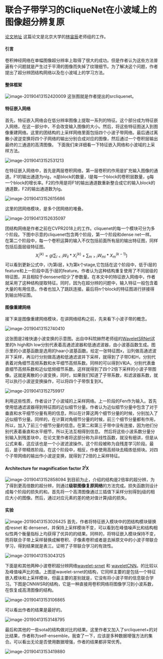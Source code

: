 # 联合子带学习的CliqueNet在小波域上的图像超分辨复原

[论文地址](https://arxiv.org/abs/1809.04508E)
这篇论文是北京大学的[林宙辰](
http://www.cis.pku.edu.cn/faculty/vision/zlin/zlin.htm)老师组的工作。

#### 引言

卷积神经网络在单幅图像超分辨率上取得了很大的成功。但是作者认为这些方法普遍有个问题就是产生过于平滑的图像而失掉了纹理细节。为了解决这个问题，作者提出了超分辨团结构网络以及在小波域上的学习方法。

#### 整体框架

![image-20190413152420009](https://ws4.sinaimg.cn/large/006tNc79ly1g211bf0zz2j30go04uq50.jpg)
这张图就是作者提出的srcliquenet。

#### 特征嵌入网络

首先，特征嵌入网络会在低分辨率图像上提取一系列的特征。这个部分成为特征嵌入网络，在这一部分中，不会改变输入图像的大小。然后，将这些特征图送入到图像重建网络。这里的团结构的上采样网络里面包括四个小波子带网络。最后通过离散小波逆变换将四个子网络的输出分别合成对应的图像，然后通过一个卷积层输出最终的三通道的高清图像。
下面我们来详细看一下特征嵌入网络和小波域的上采样方法。

![image-20190413152531213](https://ws3.sinaimg.cn/large/006tNc79ly1g211cmygglj30ds05f74p.jpg)

在特征嵌入网络中，首先是两层卷积网络，第一层卷积的作用是扩充输入图像的通道。F1的输出通道为nlg，n是block的数量，l是每一个block的卷积层数量，g每一个block的增长率。F2的作用是将F1的输出通道数重新整合成它的输入block的通道数，F2的输出通道数为lg。

![image-20190413152615686](https://ws4.sinaimg.cn/large/006tNc79ly1g211df4nfwj30go057jsy.jpg)

这里的团网络模块，是多个团网络的堆叠。

![image-20190413152635097](https://ws4.sinaimg.cn/large/006tNc79ly1g211drulksj30dy0bc452.jpg)

团结构网络是作者之前在CVPR2018上的工作。cliquenet的每一个模块可分为多个阶段。下图中示意的cliquenet包含两个阶段，第一个阶段和dense net一样。在第二个阶段中，每一个卷积运算的输入不仅包括前面所有层的输出特征图，同样包括后面层级特征图。
$$
X_{i}^{(k)}=g\left(\sum_{l<i} W_{l i} * X_{l}^{(k)}+\sum_{m>i} W_{m i} * X_{m}^{(k-1)}\right)
$$
可以看到更新公式中，i为第i层，k为第k个stage,它包括在这个阶段中，低于i层的feature和上一阶段中高于i层的feature。作者认为这种结构重复使用了不同层级的特征图，并且相较于densenet较少了参数量。在本文中的特征嵌入网络中，作者就采用了这种结构提取特征。同时，因为在超分辨的问题中，输入特征一般包含着大量的有用信息。作者也加入了跳跃连接。最后将n个block的特征图进行拼接得到输出特征图。

#### 图像重建网络

接下来是图像重建网络模块，在讲网络结构之前，先来看下小波子带的概念。

![image-20190413152740410](https://ws4.sinaimg.cn/large/006tNc79ly1g211ew08d9j30d707xdhv.jpg)

这张图是2维快速小波变换的示意图。出自中科院赫然老师组的[WaveletSRNet](
http://openaccess.thecvf.com/content_ICCV_2017/papers/Huang_Wavelet-SRNet_A_Wavelet-Based_ICCV_2017_paper.pdf)这里的h high和h low分别代表着高通滤波器和低通滤波器，由小波基函数生成。图示里的小波基函数是选用的haar小波基函数。给定一张特征图x，沿列做高通滤波并下采样，再沿行分别做高通和低通滤波并下采样，就得到了子带D和H，分别代表着对角细节高频系数和水平细节高频系数。同样的可以得到V和A，分别代表垂直细节高频系数和近似低频细节系数。这样就得到了四个2倍下采样的小波子带图像。这就是离散的小波变换，同时，如果我们知道了子带系数，和滤波器系数，就可以执行小波逆变换操作，可以将四个子带恢复到X。

![image-20190413152759917](https://ws1.sinaimg.cn/large/006tNc79ly1g211f83oaej30go06vdiq.jpg)

利用这些性质，作者设计了小波域的上采样网络。上一阶段的Fen作为输入。首先使用低通滤波器得到特征图的近似细节分量。作者认为近似细节分量中包含了对于垂直和水平细节分量有用的信息，所以在计算这两个细节分量的时候，分别加入了近似细节分量。同样的，在计算对角细节分量的时候，前三个细节分量都有作用，所以，加入了前三个细节分量的信息。在第二和第三子带中没有连接，因为他们分别代表着垂直和水平细节，所以无法互相得到信息。
然后将这些小波系数分量分别输入到残差块中，在论文里作者将这部分称为非线性函数，就没有细讲，但是从公式来看，这应该也是一个小波滤波操作。这个阶段被称为自残差学习阶段。最后，是子带精炼阶段。在这个阶段中，相反，作者使用高频块去精炼低频块。对四个子带网络的输出作小波逆变换，就得到了2倍的上采样特征。

#### Architecture for magnification factor $2^j$X

![image-20190413152858094](https://ws2.sinaimg.cn/large/006tNc79ly1g211g89zemj30d809240i.jpg)
到目前为止，介绍的结构是2倍率的超分辨，为了得到更高倍数的超分辨，则通过**级联图像复原网络**的方法完成。损失函数则设计成每个阶段的损失的和。首先将一个高清图像通过三插值下采样分别得到j级的相应大小的图像。然后，通过对应元素的差的绝对值计算j级的损失。

#### 实验

![image-20190413153026425](https://ws1.sinaimg.cn/large/006tNc79ly1g211hrd5czj30go033dh4.jpg)
首先，作者将特征嵌入模块中的团结构模块替换成resnet 和 densenet，并保持上采样模块不变，可以看到在峰值噪声比和结构相似性两个衡量指标上均获得了优异的的结果。同样的，将特征嵌入模块保持不变，而将联合子带上采样替换成解卷积、子像素卷积或者是去掉原文中的小波子带联合学习，得到结果就是表三。证明了子带联合学习的有效性。

![image-20190413153043125](https://ws4.sinaimg.cn/large/006tNc79ly1g211i1p9bwj30dc07ctas.jpg)

下面是和其他两种小波卷积超分辨网络[wavelet-srnet](
http://openaccess.thecvf.com/content_ICCV_2017/papers/Huang_Wavelet-SRNet_A_Wavelet-Based_ICCV_2017_paper.pdf) 和 [waveletCNN](
https://www.sciencedirect.com/science/article/pii/S0167865517300879)。的比较以及峰值噪声比的值。上图是wavelet-srnet的结构，它同样主要的是包括一个特征嵌入模块和上采样模块，但最主要的差别就是，它没有将小波子带的信息联合学习。下图是CNNWSR的结构，它是一种直接用卷积网络将图像学习到小波系数，在恢复成高清图像的结构。

![image-20190413153106865](https://ws4.sinaimg.cn/large/006tNc79ly1g211igsc4hj30es05wgnh.jpg)

可以看出作者的结果是最好的。

![image-20190413153148795](https://ws3.sinaimg.cn/large/006tNc79ly1g211j6x2jbj30go02gaba.jpg)

最后和其他的一些sota的结构做对比的结果。这里作者又加入了srcliquenet+的对比结果，作者称为self-ensemble，我查了一下，应该是多种数据增强方法的集合。可以看出无论是否使用数据增强，作者的结果都非常优秀。

![image-20190413153419880](https://ws4.sinaimg.cn/large/006tNc79ly1g211lu2eh5j30ev0n2n7h.jpg)